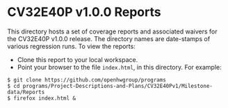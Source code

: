 <!--
Copyright 2024, OpenHW Group
SPDX-License-Header Apache-2.0 WITH Solderpad 2.1
-->
CV32E40P v1.0.0 Reports
=======================
This directory hosts a set of coverage reports and associated waivers for the CV32E40P v1.0.0 release.
The directory names are date-stamps of various regression runs.
To view the reports:
- Clone this report to your local workspace.
- Point your browser to the file `index.html`, in this directory.
For example:
```
$ git clone https://github.com/openhwgroup/programs
$ cd programs/Project-Descriptions-and-Plans/CV32E40Pv1/Milestone-data/Reports
$ firefox index.html &
```
